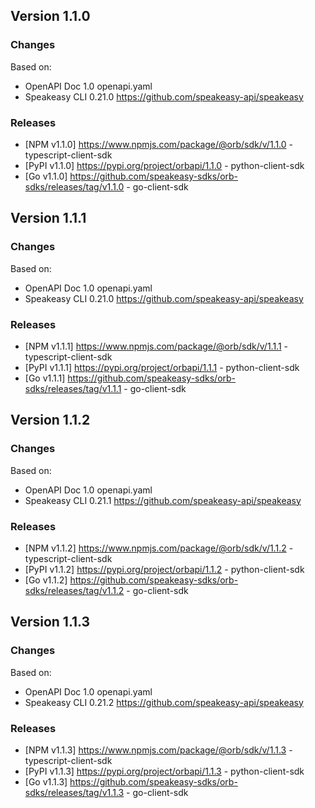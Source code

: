 

## Version 1.1.0
### Changes
Based on:
- OpenAPI Doc 1.0 openapi.yaml
- Speakeasy CLI 0.21.0 https://github.com/speakeasy-api/speakeasy
### Releases
- [NPM v1.1.0] https://www.npmjs.com/package/@orb/sdk/v/1.1.0 - typescript-client-sdk
- [PyPI v1.1.0] https://pypi.org/project/orbapi/1.1.0 - python-client-sdk
- [Go v1.1.0] https://github.com/speakeasy-sdks/orb-sdks/releases/tag/v1.1.0 - go-client-sdk

## Version 1.1.1
### Changes
Based on:
- OpenAPI Doc 1.0 openapi.yaml
- Speakeasy CLI 0.21.0 https://github.com/speakeasy-api/speakeasy
### Releases
- [NPM v1.1.1] https://www.npmjs.com/package/@orb/sdk/v/1.1.1 - typescript-client-sdk
- [PyPI v1.1.1] https://pypi.org/project/orbapi/1.1.1 - python-client-sdk
- [Go v1.1.1] https://github.com/speakeasy-sdks/orb-sdks/releases/tag/v1.1.1 - go-client-sdk

## Version 1.1.2
### Changes
Based on:
- OpenAPI Doc 1.0 openapi.yaml
- Speakeasy CLI 0.21.1 https://github.com/speakeasy-api/speakeasy
### Releases
- [NPM v1.1.2] https://www.npmjs.com/package/@orb/sdk/v/1.1.2 - typescript-client-sdk
- [PyPI v1.1.2] https://pypi.org/project/orbapi/1.1.2 - python-client-sdk
- [Go v1.1.2] https://github.com/speakeasy-sdks/orb-sdks/releases/tag/v1.1.2 - go-client-sdk

## Version 1.1.3
### Changes
Based on:
- OpenAPI Doc 1.0 openapi.yaml
- Speakeasy CLI 0.21.2 https://github.com/speakeasy-api/speakeasy
### Releases
- [NPM v1.1.3] https://www.npmjs.com/package/@orb/sdk/v/1.1.3 - typescript-client-sdk
- [PyPI v1.1.3] https://pypi.org/project/orbapi/1.1.3 - python-client-sdk
- [Go v1.1.3] https://github.com/speakeasy-sdks/orb-sdks/releases/tag/v1.1.3 - go-client-sdk